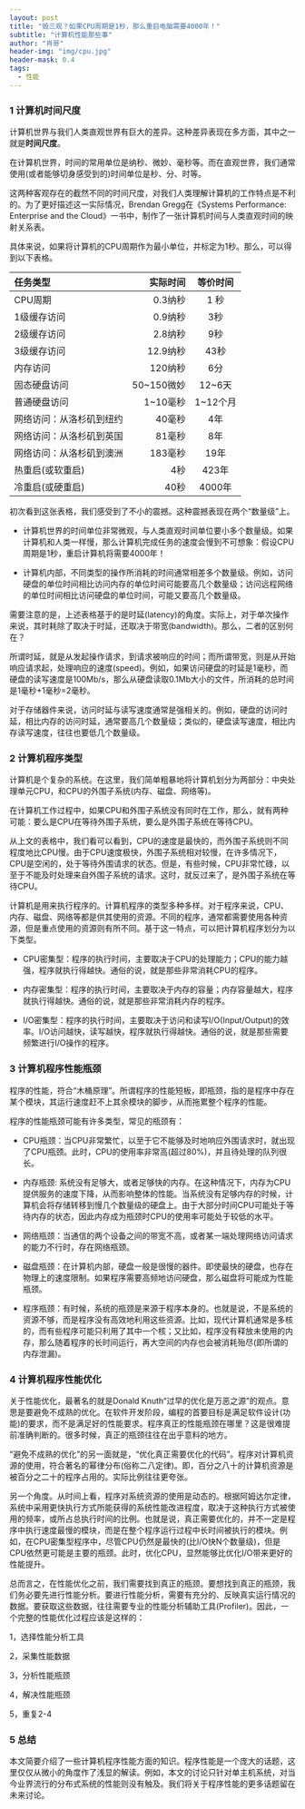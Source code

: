 ```yaml
---
layout: post
title: "毁三观？如果CPU周期是1秒，那么重启电脑需要4000年！"
subtitle: "计算机性能那些事"
author: "肖哥"
header-img: "img/cpu.jpg"
header-mask: 0.4
tags:
  - 性能
---
```


### 1 计算机时间尺度
计算机世界与我们人类直观世界有巨大的差异。这种差异表现在多方面，其中之一就是**时间尺度**。

在计算机世界，时间的常用单位是纳秒、微妙、毫秒等。而在直观世界，我们通常使用(或者能够切身感受到的)时间单位是秒、分、时等。

这两种客观存在的截然不同的时间尺度，对我们人类理解计算机的工作特点是不利的。为了更好描述这一实际情况，Brendan Gregg在《Systems Performance: Enterprise and the Cloud》一书中，制作了一张计算机时间与人类直观时间的映射关系表。

具体来说，如果将计算机的CPU周期作为最小单位，并标定为1秒。那么，可以得到以下表格。

| 任务类型      |    实际时间 | 等价时间  |
| :-------- | --------:| :--: |
| CPU周期  | 0.3纳秒 | 1 秒   |
| 1级缓存访问   |   0.9纳秒 |  3秒  |
| 2级缓存访问      |    2.8纳秒 | 9秒  |
| 3级缓存访问     |    12.9纳秒 | 43秒  |
| 内存访问     |    120纳秒 | 6分  |
| 固态硬盘访问     |    50~150微妙 | 12~6天 |
| 普通硬盘访问      |    1~10毫秒| 1~12个月  |
| 网络访问：从洛杉矶到纽约     |    40毫秒 | 4年 |
|网络访问：从洛杉矶到英国     |    81毫秒| 8年  |
| 网络访问：从洛杉矶到澳洲     |   183毫秒 | 19年 |
| 热重启(或软重启)      |   4秒| 423年  |
| 冷重启(或硬重启) | 40秒 | 4000年


初次看到这张表格，我们感受到了不小的震撼。这种震撼表现在两个“数量级”上。

- 计算机世界的时间单位非常微观，与人类直观时间单位要小多个数量级。如果计算机和人类一样慢，那么计算机完成任务的速度会慢到不可想象：假设CPU周期是1秒，重启计算机将需要4000年！

- 计算机内部，不同类型的操作所消耗的时间通常相差多个数量级。例如，访问硬盘的单位时间相比访问内存的单位时间可能要高几个数量级；访问远程网络的单位时间相比访问硬盘的单位时间，可能又要高几个数量级。

需要注意的是，上述表格基于的是时延(latency)的角度。实际上，对于单次操作来说，其时耗除了取决于时延，还取决于带宽(bandwidth)。那么，二者的区别何在？

所谓时延，就是从发起操作请求，到请求被响应的时间；而所谓带宽，则是从开始响应请求起，处理响应的速度(speed)。例如，如果访问硬盘的时延是1毫秒，而硬盘的读写速度是100Mb/s，那么从硬盘读取0.1Mb大小的文件，所消耗的总时间是1毫秒+1毫秒=2毫秒。

对于存储器件来说，访问时延与读写速度通常是强相关的。例如，硬盘的访问时延，相比内存的访问时延，通常要高几个数量级；类似的，硬盘读写速度，相比内存读写速度，往往也要低几个数量级。


### 2 计算机程序类型
计算机是个复杂的系统。在这里，我们简单粗暴地将计算机划分为两部分：中央处理单元CPU，和CPU的外围子系统(内存、磁盘、网络等)。

在计算机工作过程中，如果CPU和外围子系统没有同时在工作，那么，就有两种可能：要么是CPU在等待外围子系统，要么是外围子系统在等待CPU。

从上文的表格中，我们看可以看到，CPU的速度是最快的，而外围子系统则不同程度地比CPU慢。由于CPU速度极快，外围子系统相对较慢，在许多情况下，CPU是空闲的，处于等待外围请求的状态。但是，有些时候，CPU非常忙碌，以至于不能及时处理来自外围子系统的请求。这时，就反过来了，是外围子系统在等待CPU。

计算机是用来执行程序的。计算机程序的类型多种多样。对于程序来说，CPU、内存、磁盘、网络等都是供其使用的资源。不同的程序，通常都需要使用各种资源，但是重点使用的资源则有所不同。基于这一特点，可以把计算机程序划分为以下类型。

- CPU密集型：程序的执行时间，主要取决于CPU的处理能力；CPU的能力越强，程序就执行得越快。通俗的说，就是那些非常消耗CPU的程序。

- 内存密集型：程序的执行时间，主要取决于内存的容量；内存容量越大，程序就执行得越快。通俗的说，就是那些非常消耗内存的程序。

- I/O密集型：程序的执行时间，主要取决于访问和读写I/O(Input/Output)的效率。I/O访问越快，读写越快，程序就执行得越快。通俗的说，就是那些需要频繁进行I/O操作的程序。

### 3 计算机程序性能瓶颈
程序的性能，符合“木桶原理”。所谓程序的性能短板，即瓶颈，指的是程序中存在某个模块，其运行速度赶不上其余模块的脚步，从而拖累整个程序的性能。

程序的性能瓶颈可能有许多类型，常见的瓶颈有：

- CPU瓶颈：当CPU非常繁忙，以至于它不能够及时地响应外围请求时，就出现了CPU瓶颈。此时，CPU的使用率非常高(超过80%)，并且待处理的队列很长。

- 内存瓶颈: 系统没有足够大，或者足够快的内存。在这种情况下，内存为CPU提供服务的速度下降，从而影响整体的性能。当系统没有足够内存的时候，计算机会将存储转移到慢几个数量级的硬盘上。由于大部分时间CPU可能处于等待内存的状态，因此内存成为瓶颈时CPU的使用率可能处于较低的水平。

- 网络瓶颈：当通信的两个设备之间的带宽不高，或者某一端处理网络访问请求的能力不行时，存在网络瓶颈。

- 磁盘瓶颈：在计算机内部，硬盘一般是很慢的器件。即使最快的硬盘，也存在物理上的速度限制。如果程序需要高频地访问硬盘，那么磁盘将可能成为性能瓶颈。

- 程序瓶颈：有时候，系统的瓶颈是来源于程序本身的。也就是说，不是系统的资源不够，而是程序没有高效地利用这些资源。比如，现代计算机通常是多核的，而有些程序可能只利用了其中一个核；又比如，程序没有释放未使用的内存，那么随着程序的长时间运行，再大空间的内存也会被消耗殆尽(即所谓的内存泄漏)。

### 4 计算机程序性能优化
关于性能优化，最著名的就是Donald Knuth“过早的优化是万恶之源”的观点。意思是要避免不成熟的优化。在软件开发阶段，编程的首要目标是满足软件设计(功能)的要求，而不是满足好的性能要求。程序真正的性能瓶颈在哪里？这是很难提前准确判断的。很多时候，真正的瓶颈往往在出乎意料的地方。

“避免不成熟的优化”的另一面就是，“优化真正需要优化的代码”。程序对计算机资源的使用，符合著名的幂律分布(俗称二八定律)。即，百分之八十的计算机资源是被百分之二十的程序占用的。实际比例往往更夸张。

另一个角度。从时间上看，程序对系统资源的使用是动态的。根据阿姆达尔定律，系统中采用更快执行方式所能获得的系统性能改进程度，取决于这种执行方式被使用的频率，或所占总执行时间的比例。也就是说，真正需要优化的，并不一定是程序中执行速度最慢的模块，而是在整个程序运行过程中长时间被执行的模块。例如，在CPU密集型程序中，尽管CPU仍然是最快的(比I/O快N个数量级)，但是CPU依然更可能是主要的瓶颈。此时，优化CPU，显然能够比优化I/O带来更好的性能提升。



总而言之，在性能优化之前，我们需要找到真正的瓶颈。要想找到真正的瓶颈，我们务必要先进行性能分析。要进行性能分析，需要有充分的、反映真实运行情况的数据。要获取这些数据，往往需要专业的性能分析辅助工具(Profiler)。因此，一个完整的性能优化过程应该是这样的：

1，选择性能分析工具

2，采集性能数据

3，分析性能瓶颈

4，解决性能瓶颈

5，重复2-4

### 5 总结

本文简要介绍了一些计算机程序性能方面的知识。程序性能是一个庞大的话题，这里仅仅从微小的角度作了浅显的解读。例如，本文的讨论只针对单主机系统，对当今业界流行的分布式系统的性能则没有触及。我们将关于程序性能的更多话题留在未来讨论。